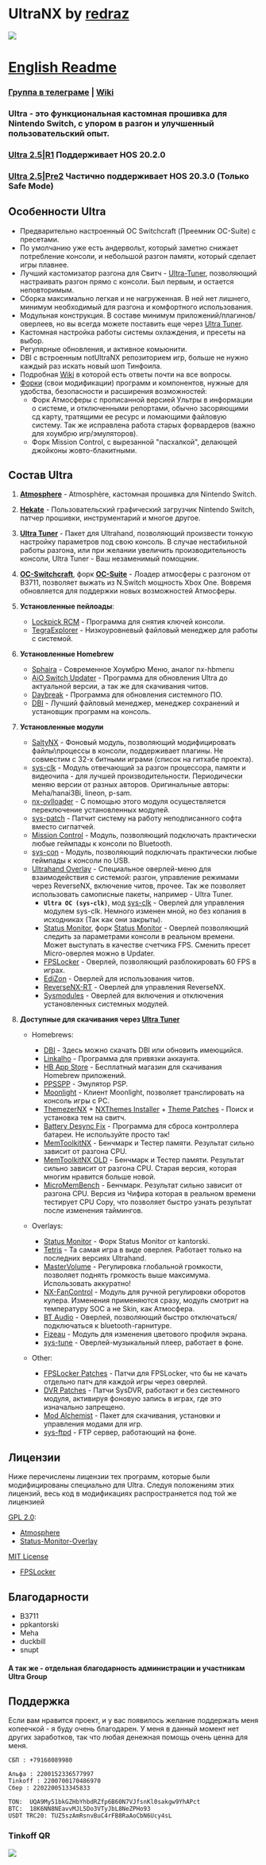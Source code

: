 # UltraNX by **[redraz](https://github.com/redraz)**

![](https://github.com/Ultra-NX/Ultra-Resources/raw/main/Ultra.png)

# [English Readme](README_ENG.md)

### [Группа в телеграме](https://t.me/UltraNX) | [Wiki](https://github.com/Ultra-NX/Ultra/wiki)

### Ultra - это функциональная кастомная прошивка для Nintendo Switch, с упором в разгон и улучшенный пользовательский опыт.

### [Ultra 2.5|R1](https://github.com/Ultra-NX/UltraNX/releases) Поддерживает HOS 20.2.0
### [Ultra 2.5|Pre2](https://github.com/Ultra-NX/UltraNX/releases/tag/2.5-R2) Частично поддерживает HOS 20.3.0 (Только Safe Mode)



## Особенности Ultra

* Предварительно настроенный OC Switchcraft (Преемник OC-Suite) с пресетами.
* По умолчанию уже есть андервольт, который заметно снижает потребление консоли, и небольшой разгон памяти, который сделает игры плавнее.
* Лучший кастомизатор разгона для Свитч - [Ultra-Tuner](https://github.com/Ultra-NX/Ultra/wiki/Tuner-RU#Ultra-Tuner), позволяющий настраивать разгон прямо с консоли. Был первым, и остается неповторимым.
* Сборка максимально легкая и не нагруженная. В ней нет лишнего, минимум необходимый для разгона и комфортного использования.
* Модульная конструкция. В составе минимум приложений/плагинов/оверлеев, но вы всегда можете поставить еще через [Ultra Tuner](https://github.com/Ultra-NX/Ultra/wiki/Tuner-RU#Updater).
* Кастомная настройка работы системы охлаждения, и пресеты на выбор.
* Регулярные обновления, и активное комьюнити.
* DBI с встроенным notUltraNX репозиторием игр, больше не нужно каждый раз искать новый шоп Тинфоила.
* Подробная [Wiki](https://github.com/Ultra-NX/Ultra/wiki) в которой есть ответы почти на все вопросы.
* [Форки](https://github.com/Ultra-NX/Ultra-Resources/tree/main/patches) (свои модификации) программ и компонентов, нужные для удобства, безопасности и расширения возможностей:
   * Форк Атмосферы с прописанной версией Ультры в информации о системе, и отключенными репортами, обычно засоряющими сд карту, тратящими ее ресурс и ломающими файловую систему. Так же исправлена работа старых форвардеров (важно для хоумбрю игр/эмуляторов).
   * Форк Mission Control, с вырезанной "пасхалкой", делающей джойконы жовто-блакитными.



## Состав Ultra

1. **[Atmosphere](https://github.com/Atmosphere-NX/Atmosphere)** - Atmosphère, кастомная прошивка для Nintendo Switch.
1. **[Hekate](https://github.com/CTCaer/hekate)** - Пользовательский графический загрузчик Nintendo Switch, патчер прошивки, инструментарий и многое другое.
1. **[Ultra Tuner](https://github.com/Ultra-NX/Ultra-Tuner)** - Пакет для Ultrahand, позволяющий произвести тонкую настройку параметров под свою консоль. В случае нестабильной работы разгона, или при желании увеличить производительность консоли, Ultra Tuner - Ваш незаменимый помощник.
1. **[OC-Switchcraft](https://github.com/halop/OC-Switchcraft-EOS/releases)**, форк **[OC-Suite](https://github.com/hanai3Bi/Switch-OC-Suite/)** - Лоадер атмосферы с разгоном от B3711, позволяет выжать из N.Switch мощность Xbox One. Вовремя обновляется для поддержки новых возможностей Атмосферы.


1. **Установленные пейлоады**:
   * [Lockpick RCM](https://github.com/impeeza/Lockpick_RCMDecScots) - Программа для снятия ключей консоли.
   * [TegraExplorer](https://github.com/suchmememanyskill/TegraExplorer) - Низкоуровневый файловый менеджер для работы с системой.


1. **Установленные Homebrew**
   * [Sphaira](https://github.com/ITotalJustice/sphaira) - Современное Хоумбрю Меню, аналог nx-hbmenu
   * [AiO Switch Updater](https://github.com/HamletDuFromage/aio-switch-updater) - Программа для обновления Ultra до актуальной версии, а так же для скачивания читов.
   * [Daybreak](https://github.com/Atmosphere-NX/Atmosphere) - Программа для обновления системного ПО.
   * [DBI](https://4pda.to/forum/index.php?showtopic=939714&st=1100#entry86288632) - Лучший файловый менеджер, менеджер сохранений и установщик программ на консоль.


1. **Установленные модули**
   * [SaltyNX](https://github.com/masagrator/SaltyNX) - Фоновый модуль, позволяющий модифицировать файлы\процессы в консоли, поддерживает плагины. Не совместим с 32-х битными играми (список на гитхабе проекта).
   * [sys-clk](https://github.com/ppkantorski/sys-clk) - Модуль отвечающий за разгон процессора, памяти и видеочипа - для лучшей производительности. Периодически меняю версии от разных авторов. Оригинальные авторы: Meha/hanai3Bi, lineon, p-sam.
   * [nx-ovlloader](https://github.com/ppkantorski/nx-ovlloader) - С помощью этого модуля осуществляется переключение установленных модулей.
   * [sys-patch](https://github.com/impeeza/sys-patch) - Патчит систему на работу неподписанного софта вместо сигпатчей.
   * [Mission Control](https://github.com/ndeadly/MissionControl) - Модуль, позволяющий подключать практически любые геймпады к консоли по Bluetooth.
   * [sys-con](https://github.com/o0Zz/sys-con) - Модуль, позволяющий подключать практически любые геймпады к консоли по USB.
   * [Ultrahand Overlay](https://github.com/ppkantorski/Ultrahand-Overlay) - Специальное оверлей-меню для взаимодействия с системой: разгон, управление режимами через ReverseNX, включение читов, прочее. Так же позволяет использовать самописные пакеты, например - Ultra Tuner.
     - **`Ultra OC (sys-clk)`**, мод [sys-clk](https://github.com/ppkantorski/sys-clk) - Оверлей для управления модулем sys-clk. Немного изменен мной, но без копания в исходниках (Так как они закрыты).
     - [Status Monitor](https://github.com/ppkantorski/Status-Monitor-Overlay), форк [Status Monitor](https://github.com/hanai3Bi/Status-Monitor-Overlay) - Оверлей позволяющий следить за параметрами консоли в реальном времени. Может выступать в качестве счетчика FPS. Сменить пресет Micro-оверлея можно в Updater.
     - [FPSLocker](https://github.com/masagrator/FPSLocker) - Оверлей, позволяющий разблокировать 60 FPS в играх.
     - [EdiZon](https://github.com/proferabg/EdiZon-Overlay) - Оверлей для использования читов.
     - [ReverseNX-RT](https://github.com/ppkantorski/ReverseNX-RT) - Оверлей для управления ReverseNX.
     - [Sysmodules](https://github.com/ppkantorski/ovl-sysmodules) - Оверлей для включения и отключения установленных системных модулей.


1. **Доступные для скачивания через [Ultra Tuner](https://github.com/Ultra-NX/UltraNX/wiki/Tuner-RU#ultra-tuner)**
   * Homebrews:
      * [DBI](https://4pda.to/forum/index.php?showtopic=939714&st=1100#entry86288632) - Здесь можно скачать DBI или обновить имеющийся.
      * [Linkalho](https://gbatemp.net/download/linkalho.38822) - Программа для привязки аккаунта.
      * [HB App Store](https://github.com/fortheusers/hb-appstore) - Бесплатный магазин для скачивания Homebrew приложений.
      * [PPSSPP](https://gbatemp.net/threads/ppsspp-switch-standalone-beta.544071/post-10492671) - Эмулятор PSP.
      * [Moonlight](https://github.com/XITRIX/Moonlight-Switch) - Клиент Moonlight, позволяет транслировать на консоль игры с PC.
      * [ThemezerNX](https://github.com/suchmememanyskill/themezer-nx) + [NXThemes Installer](https://github.com/exelix11/SwitchThemeInjector) + [Theme Patches](https://github.com/exelix11/theme-patches) - Поиск и установка тем на свитч.
      * [Battery Desync Fix](https://github.com/CTCaer/battery_desync_fix_nx) - Программа для сброса контроллера батареи. Не используйте просто так!
      * [MemToolkitNX](https://discord.com/channels/854839758815363072/1173171845139288114/1324099100202766408) - Бенчмарк и Тестер памяти. Результат сильно зависит от разгона CPU.
      * [MemToolkitNX OLD](https://discord.com/channels/854839758815363072/1173171845139288114/1276196700750479480) - Бенчмарк и Тестер памяти. Результат сильно зависит от разгона CPU. Старая версия, которая многим нравится больше новой.
      * [MicroMemBench](https://github.com/rashevskyv/4IFIR) - Бенчмарк. Результат сильно зависит от разгона CPU. Версия из Чифира которая в реальном времени тестирует CPU Copy, что позволяет быстро узнать результат после изменения таймингов.

   * Overlays:
      * [Status Monitor](https://github.com/ppkantorski/Status-Monitor-Overlay) - Форк Status Monitor от kantorski.
      * [Tetris](https://github.com/ppkantorski/Tetris-Overlay) - Та самая игра в виде оверлея. Работает только на последних версиях Ultrahand.
      * [MasterVolume](https://github.com/averne/MasterVolume) - Регулировка глобальной громкости, позволяет поднять громкость выше максимума. Использовать аккуратно!
      * [NX-FanControl](https://github.com/Zathawo/NX-FanControl) - Модуль для ручной регулировки оборотов кулера. Изменения применяются сразу, модуль смотрит на температуру SOC а не Skin, как Атмосфера.
      * [BT Audio](https://github.com/masagrator/BT_Audio-ovl) - Оверлей, позволяющий быстро отключаться/подключаться к bluetooth-гарнитуре.
      * [Fizeau](https://github.com/averne/Fizeau) - Модуль для изменения цветового профиля экрана.
      * [sys-tune](https://github.com/HookedBehemoth/sys-tune) - Оверлей-музыкальный плеер, работает в фоне.

   * Other:
      * [FPSLocker Patches](https://github.com/masagrator/FPSLocker-Warehouse) - Патчи для FPSLocker, что бы не качать отдельно патч для каждой игры через оверлей.
      * [DVR Patches](https://github.com/exelix11/dvr-patches) - Патчи SysDVR, работают и без системного модуля, активируя фоновую запись в играх, где это изначально запрещено.
      * [Mod Alchemist](https://github.com/ppkantorski/Mod-Alchemist) - Пакет для скачивания, установки и управления модами для игр.
      * [sys-ftpd](https://github.com/tomvita/sys-ftpd-light) - FTP сервер, работающий на фоне.




## Лицензии

Ниже перечислены лицензии тех программ, которые были модифицированы специально для Ultra. Следуя положениям этих лицензий, весь код в модификациях распространяется под той же лицензией

[GPL 2.0](https://github.com/Atmosphere-NX/Atmosphere/blob/master/LICENSE): 
  * [Atmosphere](https://github.com/Atmosphere-NX/Atmosphere)
  * [Status-Monitor-Overlay](https://github.com/masagrator/Status-Monitor-Overlay)

[MIT License](https://github.com/masagrator/FPSLocker/blob/main/LICENSE)
  * [FPSLocker](https://github.com/masagrator/FPSLocker)




## Благодарности 

* B3711
* ppkantorski
* Meha
* duckbill
* snupt
#### А так же - отдельная благодарность администрации и участникам Ultra Group



## Поддержка

Если вам нравится проект, и у вас появилось желание поддержать меня копеечкой - я буду очень благодарен.
У меня в данный момент нет других заработков, так что любая денежная помощь очень ценна для меня. 
```
СБП : +79168089980

Альфа : 2200152336577997
Tinkoff : 2200700170486970
Сбер : 2202200513345833

TON:  UQA9My51bkGZHbYhbdRZfp6B60N7VJfsnKl0sakgw9YhAPct
BTC:  18K6NN8NEavvMJL5Do3VTyJbL8NeZPHo93
USDT TRC20: TUZ5szAmRsnvBuC4rFB8RaAoCbN6Ucy4sL
```           

### Tinkoff QR
![](https://github.com/Ultra-NX/Ultra-Resources/raw/main/Tinkoff%20small.png)